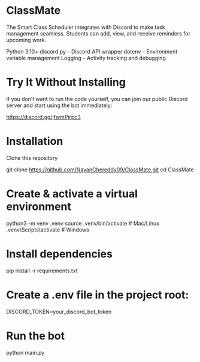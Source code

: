 # ClassMate
The Smart Class Scheduler integrates with Discord to make task management seamless. Students can add, view, and receive reminders for upcoming work.

Python 3.10+
discord.py – Discord API wrapper
dotenv – Environment variable management
Logging – Activity tracking and debugging

# Try It Without Installing

If you don’t want to run the code yourself, you can join our public Discord server and start using the bot immediately:

https://discord.gg/jfwmPjrpc3


# Installation

Clone this repository

git clone https://github.com/NayanChereddy09/ClassMate.git
cd ClassMate


# Create & activate a virtual environment

python3 -m venv .venv
source .venv/bin/activate  # Mac/Linux
.venv\Scripts\activate     # Windows


# Install dependencies

pip install -r requirements.txt


# Create a .env file in the project root:

DISCORD_TOKEN=your_discord_bot_token


# Run the bot

python main.py


